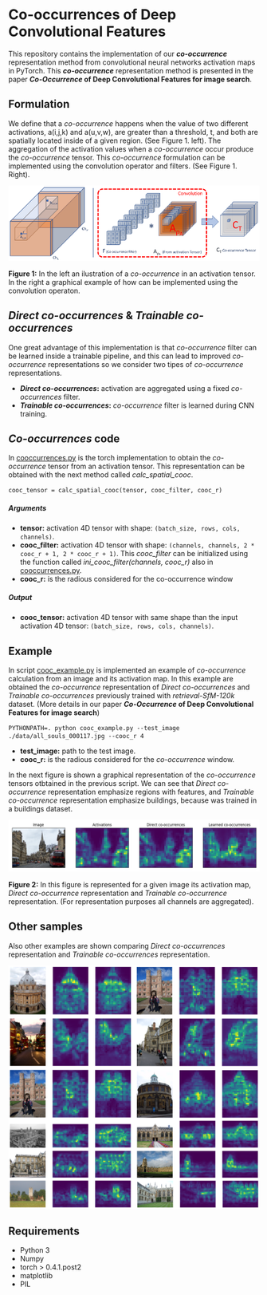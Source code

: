 # Co-occurrences of Deep Convolutional Features

This repository contains the implementation of our ***co-occurrence*** representation method from convolutional neural networks activation maps in PyTorch. This ***co-occurrence*** representation method is presented in the paper ***Co-Occurrence* of Deep Convolutional Features for image search**.


## Formulation


We define that a *co-occurrence* happens when the value of two different activations, a(i,j,k) and a(u,v,w), are greater than a threshold, t, and both are spatially located inside of a given region. (See Figure 1. left). The aggregation of the activation values when a *co-occurrence* occur produce the *co-occurrence* tensor. This *co-occurrence* formulation can be implemented using the convolution operator and filters. (See Figure 1. Right).




![](/figures/deep_cooc.png)

**Figure 1:** In the left an ilustration of a *co-occurrence* in an activation tensor. In the right a graphical example of how can be implemented using the convolution operaton.

## *Direct co-occurrences* & *Trainable co-occurrences*

One great advantage of this implementation is that *co-occurrence* filter can be learned inside a trainable pipeline, and this can lead to improved *co-occurrence* representations so we consider two tipes of *co-occurrence* representations.
* ***Direct co-occurrences*:** activation are aggregated using a fixed *co-occurrences* filter.
* ***Trainable co-occurrences*:** *co-occurrence* filter is learned during CNN training.


## *Co-occurrences* code

In [cooccurrences.py](./cooccurrence/cooccurrences.py) is the torch implementation to obtain the *co-occurrence* tensor from an activation tensor. This representation can be obtained with the next method called *calc_spatial_cooc*.

```
cooc_tensor = calc_spatial_cooc(tensor, cooc_filter, cooc_r)
```

##### Arguments

* **tensor:** activation 4D tensor with shape: `(batch_size, rows, cols, channels)`.
* **cooc_filter:** activation 4D tensor with shape: `(channels, channels, 2 * cooc_r + 1, 2 * cooc_r + 1)`. This *cooc_filter* can be initialized using the function called *ini_cooc_filter(channels, cooc_r)* also in [cooccurrences.py](./cooccurrence/cooccurrences.py).
* **cooc_r:** is the radious considered for the co-occurrence window

##### Output

* **cooc_tensor:** activation 4D tensor with same shape than the input activation 4D tensor: `(batch_size, rows, cols, channels)`.




## Example

In script [cooc_example.py](./cooc_example.py) is implemented an example of *co-occurrence* calculation from an image and its activation map. In this example are obtained the *co-occurrence* representation of *Direct co-occurrences* and *Trainable co-occurrences* previously trained with *retrieval-SfM-120k* dataset. (More details in our paper ***Co-Occurrence* of Deep Convolutional Features for image search**)


```
PYTHONPATH=. python cooc_example.py --test_image ./data/all_souls_000117.jpg --cooc_r 4
```
* **test_image:** path to the test image.
* **cooc_r:** is the radious considered for the *co-occurrence* window.

In the next figure is shown a graphical representation of the *co-occurrence* tensors otbtained in the previous script. We can see that *Direct co-occurrence* representation emphasize regions with features, and *Trainable co-occurrence* representation emphasize buildings, because was trained in a buildings dataset.

![](/figures/cooc_example_image.png)

**Figure 2:** In this figure is represented for a given image its activation map, *Direct co-occurrence* representation and *Trainable co-occurrence* representation. (For representation purposes all channels are aggregated).



## Other samples

Also other examples are shown comparing *Direct co-occurrences* representation and *Trainable co-occurrences* representation.



![](/figures/Samples.png)


## Requirements
* Python 3
* Numpy
* torch > 0.4.1.post2
* matplotlib
* PIL
